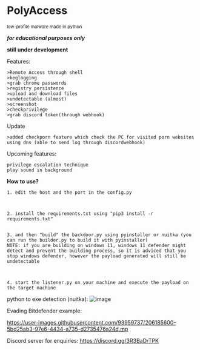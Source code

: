 # PolyAccess

<small>low-profile malware made in python</small>

***for educational purposes only***




**still under development**


Features:

```
>Remote Access through shell
>keglogging
>grab chrome passwords
>registry persistence
>upload and download files
>undetectable (almost)
>screenshot
>checkprivilege
>grab discord token(through webhook)
``` 

Update
```
>added checkporn feature which check the PC for visited porn websites using dns (able to send log through discordwebhook)
```

Upcoming features:
```
privilege escalation technique
play sound in background
```

**How to use?**

```
1. edit the host and the port in the config.py



2. install the requirements.txt using "pip3 install -r requirements.txt"


3. and then "build" the backdoor.py using pyinstaller or nuitka (you can run the builder.py to build it with pyinstaller)
NOTE: if you are building on windows 11, windows 11 defender might detect and prevent the building process, so it is adviced that you stop windows defender, however the payload generated will still be undetectable



4. start the listener.py on your machine and execute the payload on the target machine
```

python to exe detection (nuitka):
![image](https://user-images.githubusercontent.com/93959737/206857089-22a2608a-4d88-4217-af74-958e080dfb56.png)


Evading Bitdefender example:


https://user-images.githubusercontent.com/93959737/206185600-5bd25ab3-97e6-4434-a735-d2735476a24d.mp





Discord server for enquiries:
https://discord.gg/3R3BaDrTPK
